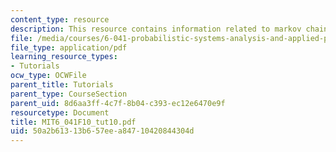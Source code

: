 ```yaml
---
content_type: resource
description: This resource contains information related to markov chain.
file: /media/courses/6-041-probabilistic-systems-analysis-and-applied-probability-fall-2010/50a2b61313b657eea84710420844304d_MIT6_041F10_tut10.pdf
file_type: application/pdf
learning_resource_types:
- Tutorials
ocw_type: OCWFile
parent_title: Tutorials
parent_type: CourseSection
parent_uid: 8d6aa3ff-4c7f-8b04-c393-ec12e6470e9f
resourcetype: Document
title: MIT6_041F10_tut10.pdf
uid: 50a2b613-13b6-57ee-a847-10420844304d
---
```

